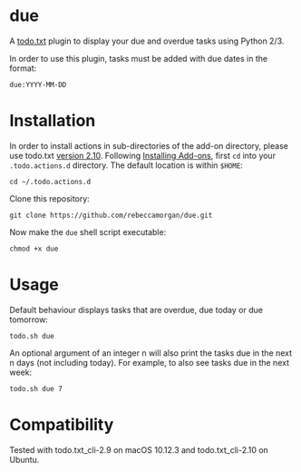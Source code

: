 # due
A [todo.txt](http://todotxt.com/) plugin to display your due and overdue tasks using Python 2/3.

In order to use this plugin, tasks must be added with due dates in the format:
```
due:YYYY-MM-DD
```

# Installation

In order to install actions in sub-directories of the add-on directory, please use todo.txt [version 2.10](https://github.com/ginatrapani/todo.txt-cli/releases/tag/v2.10). Following [Installing Add-ons](https://github.com/ginatrapani/todo.txt-cli/wiki/Creating-and-Installing-Add-ons), first `cd`
into your `.todo.actions.d` directory. The default location is within `$HOME`:
```
cd ~/.todo.actions.d
```

Clone this repository:
```
git clone https://github.com/rebeccamorgan/due.git
```

Now make the `due` shell script executable:
```
chmod +x due
```

# Usage
Default behaviour displays tasks that are overdue, due today or due tomorrow:
```
todo.sh due
```

An optional argument of an integer n will also print the tasks due in the next n days (not including today). For example, to also see tasks due in the next week:
```
todo.sh due 7
```

# Compatibility
Tested with todo.txt_cli-2.9 on macOS 10.12.3 and todo.txt_cli-2.10 on Ubuntu. 

